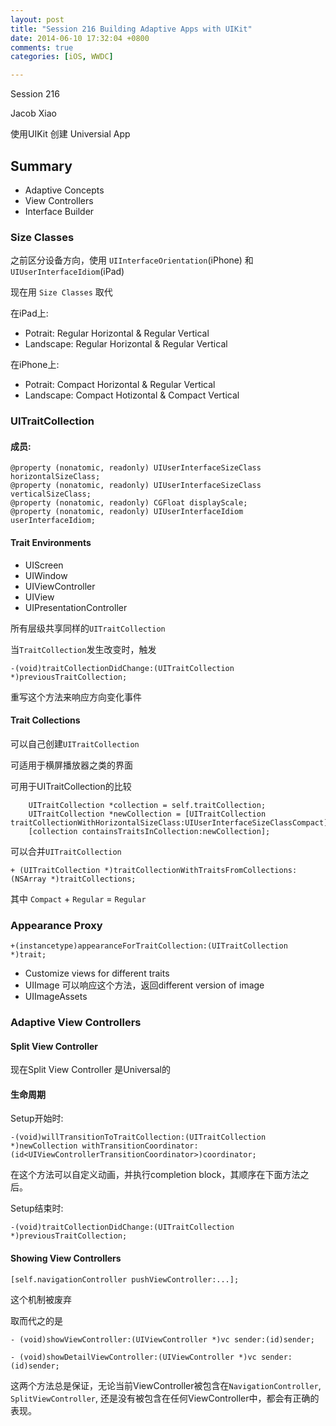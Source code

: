 ```yaml
---
layout: post
title: "Session 216 Building Adaptive Apps with UIKit"
date: 2014-06-10 17:32:04 +0800
comments: true
categories: [iOS, WWDC]

---
```


Session 216

Jacob Xiao

使用UIKit 创建 Universial App

<!--more-->

## Summary

* Adaptive Concepts
* View Controllers
* Interface Builder


### Size Classes

之前区分设备方向，使用 `UIInterfaceOrientation`(iPhone) 和 `UIUserInterfaceIdiom`(iPad)

现在用 `Size Classes` 取代

在iPad上: 

* Potrait: Regular Horizontal & Regular Vertical
* Landscape: Regular Horizontal & Regular Vertical

在iPhone上:

* Potrait: Compact Horizontal & Regular Vertical
* Landscape: Compact Hotizontal & Compact Vertical


### UITraitCollection

#### 成员: 

``` objc
@property (nonatomic, readonly) UIUserInterfaceSizeClass horizontalSizeClass;
@property (nonatomic, readonly) UIUserInterfaceSizeClass verticalSizeClass;
@property (nonatomic, readonly) CGFloat displayScale;
@property (nonatomic, readonly) UIUserInterfaceIdiom userInterfaceIdiom;
```

#### Trait Environments

* UIScreen
* UIWindow
* UIViewController
* UIView
* UIPresentationController

所有层级共享同样的`UITraitCollection`


当`TraitCollection`发生改变时，触发

``` objc
-(void)traitCollectionDidChange:(UITraitCollection *)previousTraitCollection;
```
重写这个方法来响应方向变化事件

#### Trait Collections
可以自己创建`UITraitCollection`

可适用于横屏播放器之类的界面

可用于UITraitCollection的比较

``` objc
	UITraitCollection *collection = self.traitCollection;
    UITraitCollection *newCollection = [UITraitCollection traitCollectionWithHorizontalSizeClass:UIUserInterfaceSizeClassCompact];
    [collection containsTraitsInCollection:newCollection];
```

可以合并`UITraitCollection`

``` objc
+ (UITraitCollection *)traitCollectionWithTraitsFromCollections:(NSArray *)traitCollections;
```
其中 `Compact` + `Regular` = `Regular`

### Appearance Proxy

``` objc
+(instancetype)appearanceForTraitCollection:(UITraitCollection *)trait;
```

* Customize views for different traits
* UIImage 可以响应这个方法，返回different version of image
* UIImageAssets

### Adaptive View Controllers

#### Split View Controller

现在Split View Controller 是Universal的

#### 生命周期

Setup开始时:

``` objc
-(void)willTransitionToTraitCollection:(UITraitCollection *)newCollection withTransitionCoordinator:(id<UIViewControllerTransitionCoordinator>)coordinator;
```
在这个方法可以自定义动画，并执行completion block，其顺序在下面方法之后。

Setup结束时:

``` objc
-(void)traitCollectionDidChange:(UITraitCollection *)previousTraitCollection;
```

#### Showing View Controllers

``` objc
[self.navigationController pushViewController:...];
```
这个机制被废弃

取而代之的是

``` objc
- (void)showViewController:(UIViewController *)vc sender:(id)sender;

- (void)showDetailViewController:(UIViewController *)vc sender:(id)sender;
```

这两个方法总是保证，无论当前ViewController被包含在`NavigationController`, `SplitViewController`, 还是没有被包含在任何ViewController中，都会有正确的表现。


